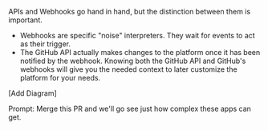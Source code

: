 APIs and Webhooks go hand in hand, but the distinction between them is important.

- Webhooks are specific "noise" interpreters. They wait for events to act as their trigger.
- The GitHub API actually makes changes to the platform once it has been notified by the webhook. Knowing both the GitHub API and GitHub's webhooks will give you the needed context to later customize the platform for your needs.  

[Add Diagram]

Prompt: Merge this PR and we'll go see just how complex these apps can get.
